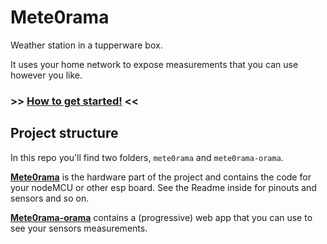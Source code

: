 # Mete0rama

Weather station in a tupperware box.

It uses your home network to expose measurements that you can use however you like.

### >> [How to get started!](./mete0rama/README.md) <<

## Project structure

In this repo you'll find two folders, `mete0rama` and `mete0rama-orama`.

[**Mete0rama**](./mete0rama/) is the hardware part of the project and contains the code for your nodeMCU or other esp board. See the Readme inside for pinouts and sensors and so on.

[**Mete0rama-orama**](./mete0rama-orama) contains a (progressive) web app that you can use to see your sensors measurements.

